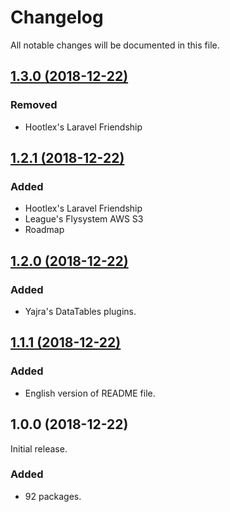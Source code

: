 # Changelog

All notable changes will be documented in this file.

## [1.3.0 (2018-12-22)](https://github.com/bukankalengkaleng/laravel-packages/compare/1.2.1...1.3.0)

### Removed

- Hootlex's Laravel Friendship

## [1.2.1 (2018-12-22)](https://github.com/bukankalengkaleng/laravel-packages/compare/1.2.0...1.2.1)

### Added

- Hootlex's Laravel Friendship
- League's Flysystem AWS S3
- Roadmap

## [1.2.0 (2018-12-22)](https://github.com/bukankalengkaleng/laravel-packages/compare/1.1.1...1.2.0)

### Added

- Yajra's DataTables plugins.

## [1.1.1 (2018-12-22)](https://github.com/bukankalengkaleng/laravel-packages/compare/1.0.0...1.1.1)

### Added

- English version of README file.


## 1.0.0 (2018-12-22)

Initial release.

### Added

- 92 packages.
